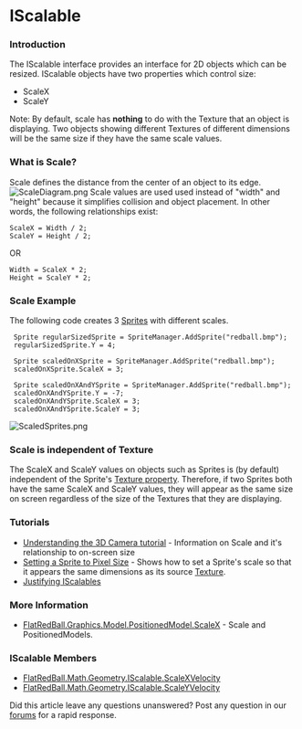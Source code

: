 # IScalable

### Introduction

The IScalable interface provides an interface for 2D objects which can be resized. IScalable objects have two properties which control size:

* ScaleX
* ScaleY

Note: By default, scale has **nothing** to do with the Texture that an object is displaying. Two objects showing different Textures of different dimensions will be the same size if they have the same scale values.

### What is Scale?

Scale defines the distance from the center of an object to its edge. ![ScaleDiagram.png](../../../../../.gitbook/assets/migrated\_media-ScaleDiagram.png) Scale values are used used instead of "width" and "height" because it simplifies collision and object placement. In other words, the following relationships exist:

```
ScaleX = Width / 2;
ScaleY = Height / 2;
```

OR

```
Width = ScaleX * 2;
Height = ScaleY * 2;
```

### Scale Example

The following code creates 3 [Sprites](../../../../../frb/docs/index.php) with different scales.

```
 Sprite regularSizedSprite = SpriteManager.AddSprite("redball.bmp");
 regularSizedSprite.Y = 4;

 Sprite scaledOnXSprite = SpriteManager.AddSprite("redball.bmp");
 scaledOnXSprite.ScaleX = 3;

 Sprite scaledOnXAndYSprite = SpriteManager.AddSprite("redball.bmp");
 scaledOnXAndYSprite.Y = -7;
 scaledOnXAndYSprite.ScaleX = 3;
 scaledOnXAndYSprite.ScaleY = 3;
```

![ScaledSprites.png](../../../../../.gitbook/assets/migrated\_media-ScaledSprites.png)

### Scale is independent of Texture

The ScaleX and ScaleY values on objects such as Sprites is (by default) independent of the Sprite's [Texture property](../../../../../frb/docs/index.php). Therefore, if two Sprites both have the same ScaleX and ScaleY values, they will appear as the same size on screen regardless of the size of the Textures that they are displaying.

### Tutorials

* [Understanding the 3D Camera tutorial](../../../../../frb/docs/index.php) - Information on Scale and it's relationship to on-screen size
* [Setting a Sprite to Pixel Size](../../../../../frb/docs/index.php#Setting\_a\_Sprite\_to\_Pixel\_Size) - Shows how to set a Sprite's scale so that it appears the same dimensions as its source [Texture](../../../../../frb/docs/index.php).
* [Justifying IScalables](../../../../../frb/docs/index.php)

### More Information

* [FlatRedBall.Graphics.Model.PositionedModel.ScaleX](../../../../../frb/docs/index.php) - Scale and PositionedModels.

### IScalable Members

* [FlatRedBall.Math.Geometry.IScalable.ScaleXVelocity](../../../../../frb/docs/index.php)
* [FlatRedBall.Math.Geometry.IScalable.ScaleYVelocity](../../../../../frb/docs/index.php)

Did this article leave any questions unanswered? Post any question in our [forums](../../../../../frb/forum.md) for a rapid response.
